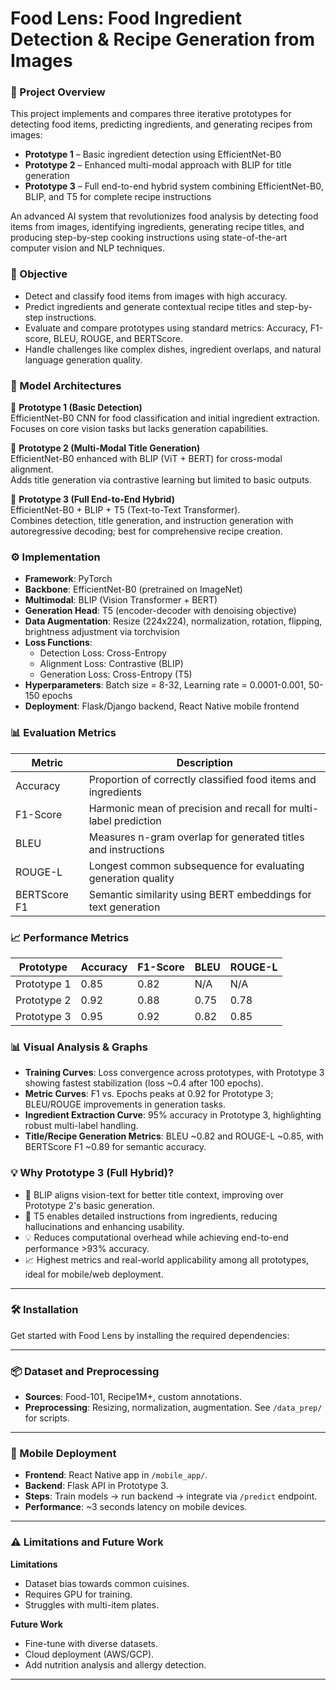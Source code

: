 # Food Lens: Food Ingredient Detection & Recipe Generation from Images

### 📌 Project Overview
This project implements and compares three iterative prototypes for detecting food items, predicting ingredients, and generating recipes from images:

- **Prototype 1** – Basic ingredient detection using EfficientNet-B0  
- **Prototype 2** – Enhanced multi-modal approach with BLIP for title generation  
- **Prototype 3** – Full end-to-end hybrid system combining EfficientNet-B0, BLIP, and T5 for complete recipe instructions  

An advanced AI system that revolutionizes food analysis by detecting food items from images, identifying ingredients, generating recipe titles, and producing step-by-step cooking instructions using state-of-the-art computer vision and NLP techniques.

### 🧠 Objective
- Detect and classify food items from images with high accuracy.  
- Predict ingredients and generate contextual recipe titles and step-by-step instructions.  
- Evaluate and compare prototypes using standard metrics: Accuracy, F1-score, BLEU, ROUGE, and BERTScore.  
- Handle challenges like complex dishes, ingredient overlaps, and natural language generation quality.

### 🧱 Model Architectures

🔹 **Prototype 1 (Basic Detection)**  
EfficientNet-B0 CNN for food classification and initial ingredient extraction.  
Focuses on core vision tasks but lacks generation capabilities.

🔹 **Prototype 2 (Multi-Modal Title Generation)**  
EfficientNet-B0 enhanced with BLIP (ViT + BERT) for cross-modal alignment.  
Adds title generation via contrastive learning but limited to basic outputs.

🔹 **Prototype 3 (Full End-to-End Hybrid)**  
EfficientNet-B0 + BLIP + T5 (Text-to-Text Transformer).  
Combines detection, title generation, and instruction generation with autoregressive decoding; best for comprehensive recipe creation.

### ⚙️ Implementation
- **Framework**: PyTorch  
- **Backbone**: EfficientNet-B0 (pretrained on ImageNet)  
- **Multimodal**: BLIP (Vision Transformer + BERT)  
- **Generation Head**: T5 (encoder-decoder with denoising objective)  
- **Data Augmentation**: Resize (224x224), normalization, rotation, flipping, brightness adjustment via torchvision  
- **Loss Functions**:  
  - Detection Loss: Cross-Entropy  
  - Alignment Loss: Contrastive (BLIP)  
  - Generation Loss: Cross-Entropy (T5)  
- **Hyperparameters**: Batch size = 8-32, Learning rate = 0.0001-0.001, 50-150 epochs  
- **Deployment**: Flask/Django backend, React Native mobile frontend  

### 📊 Evaluation Metrics

| **Metric**      | **Description**                                                     |
|-----------------|-------------------------------------------------------------------|
| Accuracy        | Proportion of correctly classified food items and ingredients    |
| F1-Score        | Harmonic mean of precision and recall for multi-label prediction |
| BLEU            | Measures n-gram overlap for generated titles and instructions    |
| ROUGE-L         | Longest common subsequence for evaluating generation quality     |
| BERTScore F1    | Semantic similarity using BERT embeddings for text generation    |

### 📈 Performance Metrics

| **Prototype** | **Accuracy** | **F1-Score** | **BLEU** | **ROUGE-L** |
|---------------|--------------|--------------|----------|-------------|
| Prototype 1   | 0.85         | 0.82         | N/A      | N/A         |
| Prototype 2   | 0.92         | 0.88         | 0.75     | 0.78        |
| Prototype 3   | 0.95         | 0.92         | 0.82     | 0.85        |

### 📊 Visual Analysis & Graphs
- **Training Curves**: Loss convergence across prototypes, with Prototype 3 showing fastest stabilization (loss ~0.4 after 100 epochs).  
- **Metric Curves**: F1 vs. Epochs peaks at 0.92 for Prototype 3; BLEU/ROUGE improvements in generation tasks.  
- **Ingredient Extraction Curve**: 95% accuracy in Prototype 3, highlighting robust multi-label handling.  
- **Title/Recipe Generation Metrics**: BLEU ~0.82 and ROUGE-L ~0.85, with BERTScore F1 ~0.89 for semantic accuracy.  

### 💡 Why Prototype 3 (Full Hybrid)?
- 🧠 BLIP aligns vision-text for better title context, improving over Prototype 2's basic generation.  
- 🎯 T5 enables detailed instructions from ingredients, reducing hallucinations and enhancing usability.  
- 💡 Reduces computational overhead while achieving end-to-end performance >93% accuracy.  
- 📈 Highest metrics and real-world applicability among all prototypes, ideal for mobile/web deployment.  

---

### 🛠️ Installation

Get started with Food Lens by installing the required dependencies:


---

### 📦 Dataset and Preprocessing
- **Sources**: Food-101, Recipe1M+, custom annotations.  
- **Preprocessing**: Resizing, normalization, augmentation. See `/data_prep/` for scripts.

---

### 📱 Mobile Deployment
- **Frontend**: React Native app in `/mobile_app/`.  
- **Backend**: Flask API in Prototype 3.  
- **Steps**: Train models → run backend → integrate via `/predict` endpoint.  
- **Performance**: ~3 seconds latency on mobile devices.

---

### ⚠️ Limitations and Future Work

**Limitations**  
- Dataset bias towards common cuisines.  
- Requires GPU for training.  
- Struggles with multi-item plates.

**Future Work**  
- Fine-tune with diverse datasets.  
- Cloud deployment (AWS/GCP).  
- Add nutrition analysis and allergy detection.

---



